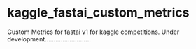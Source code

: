 # kaggle_fastai_custom_metrics

Custom Metrics for fastai v1 for kaggle competitions.
Under development..........................
